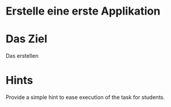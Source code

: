 Erstelle eine erste Applikation
=====

Das Ziel
========
Das erstellen 

Hints
=====
Provide a simple hint to ease execution of the task for students.

